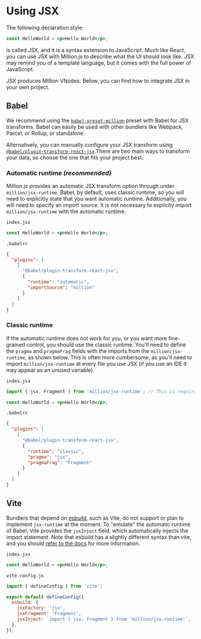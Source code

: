 # Using JSX

The following declaration style:

```jsx
const HelloWorld = <p>Hello World</p>;
```

is called JSX, and it is a syntax extension to JavaScript. Much like React, you can use JSX with Million.js to describe what the UI should look like. JSX may remind you of a template language, but it comes with the full power of JavaScript.

JSX produces Million VNodes. Below, you can find how to integrate JSX in your own project.

## Babel

We recommend using the [`babel-preset-million`](https://www.npmjs.com/package/babel-preset-million) preset with Babel for JSX transforms. Babel can easily be used with other bundlers like Webpack, Parcel, or Rollup, or standalone.

Alternatively, you can manually configure your JSX transform using [`@babel/plugin-transform-react-jsx`](https://babeljs.io/docs/en/babel-plugin-transform-react-jsx/).There are two main ways to transform your data, so choose the one that fits your project best.

### Automatic runtime _(recommended)_

Million.js provides an automatic JSX transform option through under `million/jsx-runtime`. Babel, by default, uses classic runtime, so you will need to explicitly state that you want automatic runtime. Additionally, you will need to specify an import source. It is not necessary to explicity import `million/jsx-runtime` with the automatic runtime.

`index.jsx`

```jsx
const HelloWorld = <p>Hello World</p>;
```

`.babelrc`

```json
{
  "plugins": [
    [
      "@babel/plugin-transform-react-jsx",
      {
        "runtime": "automatic",
        "importSource": "million"
      }
    ]
  ]
}
```

### Classic runtime

If the automatic runtime does not work for you, or you want more fine-grained control, you should use the classic runtime. You'll need to define the `pragma` and `pragmaFrag` fields with the imports from the `million/jsx-runtime`, as shown below. This is often more cumbersome, as you'll need to import `million/jsx-runtime` at every file you use JSX (if you use an IDE it may appear as an unused variable).

`index.jsx`

```jsx
import { jsx, Fragment } from 'million/jsx-runtime'; // This is required

const HelloWorld = <p>Hello World</p>;
```

`.babelrc`

```json
{
  "plugins": [
    [
      "@babel/plugin-transform-react-jsx",
      {
        "runtime": "classic",
        "pragma": "jsx",
        "pragmaFrag": "Fragment"
      }
    ]
  ]
}
```

## Vite

Bundlers that depend on [esbuild](https://esbuild.github.io), such as Vite, do not support or plan to implement `jsx-runtime` at the moment. To "emulate" the automatic runtime of Babel, Vite provides the `jsxInject` field, which automatically injects the import statement. Note that esbuild has a slightly different syntax than vite, and you should [refer to the docs](https://esbuild.github.io/content-types/#auto-import-for-jsx) for more information.

`index.jsx`

```jsx
const HelloWorld = <p>Hello World</p>;
```

`vite.config.js`

```js
import { defineConfig } from 'vite';

export default defineConfig({
  esbuild: {
    jsxFactory: 'jsx',
    jsxFragment: 'Fragment',
    jsxInject: `import { jsx, Fragment } from 'million/jsx-runtime'`,
  },
});
```
